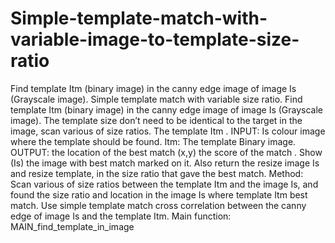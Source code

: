 # Simple-template-match-with-variable-image-to-template-size-ratio
Find template Itm (binary image) in the canny edge image of image Is (Grayscale image).
Simple template match with variable size ratio. Find template Itm (binary image) in the canny edge image of image Is (Grayscale image). The template size don’t need to be identical to the target in the image, scan various of size ratios. The template Itm . 
INPUT: Is colour image where the template should be found. 
Itm: The template Binary image. 
OUTPUT: the location of the best match (x,y) the score of the match . Show (Is) the image with best match marked on it. Also return the resize image Is and resize template, in the size ratio that gave the best match. 
Method: Scan various of size ratios between the template Itm and the image Is, and found the size ratio and location in the image Is where template Itm best match. Use simple template match cross correlation between the canny edge of image Is and the template Itm. 
Main function: MAIN_find_template_in_image
